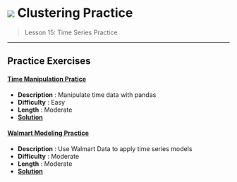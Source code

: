 # ![](https://ga-dash.s3.amazonaws.com/production/assets/logo-9f88ae6c9c3871690e33280fcf557f33.png) Clustering Practice

> Lesson 15: Time Series Practice

---

## Practice Exercises

#### [Time Manipulation Pratice](./starter-code/TimeManipulation.ipynb)
  - **Description** : Manipulate time data with pandas
  - **Difficulty** : Easy
  - **Length** : Moderate
  - **[Solution](./solution-code/TimeManipulation_solutioncode.ipynb)**
  
#### [Walmart Modeling Practice](./starter-code/WalmartModeling.ipynb)
  - **Description** : Use Walmart Data to apply time series models
  - **Difficulty** : Moderate
  - **Length** : Moderate
  - **[Solution](./solution-code/WalmartModeling_solutioncode.ipynb)**


